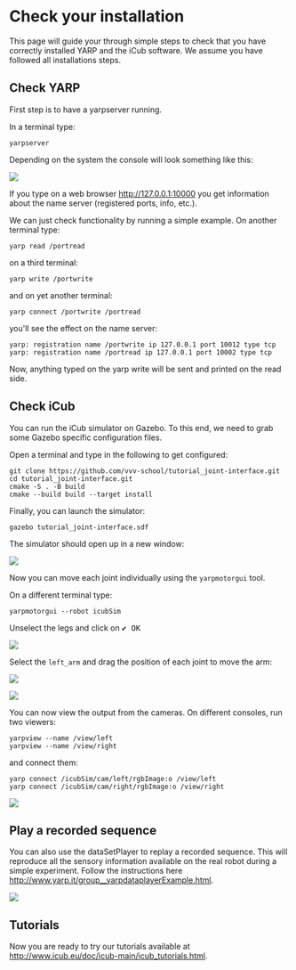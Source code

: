 # Check your installation

This page will guide your through simple steps to check
that you have correctly installed YARP and the iCub software. We assume
you have followed all installations steps.

## Check YARP

First step is to have a yarpserver running.

In a terminal type:

```console
yarpserver
```

Depending on the system the console will look something like this:

![](img/yarpserver.jpg)

If you type on a web browser http://127.0.0.1:10000 you get
information about the name server (registered ports, info, etc.).

We can just check functionality by running a simple example. On another
terminal type:

```console
yarp read /portread
```

on a third terminal:

```console
yarp write /portwrite
```

and on yet another terminal:

```console
yarp connect /portwrite /portread
```

you'll see the effect on the name server:

```console
yarp: registration name /portwrite ip 127.0.0.1 port 10012 type tcp
yarp: registration name /portread ip 127.0.0.1 port 10002 type tcp
```

Now, anything typed on the yarp write will be sent and printed on the
read side.

## Check iCub
You can run the iCub simulator on Gazebo.
To this end, we need to grab some Gazebo specific configuration files.

Open a terminal and type in the following to get configured:

```console
git clone https://github.com/vvv-school/tutorial_joint-interface.git
cd tutorial_joint-interface.git
cmake -S . -B build
cmake --build build --target install
```

Finally, you can launch the simulator:

```console
gazebo tutorial_joint-interface.sdf
```

The simulator should open up in a new window:

![](img/icub-gazebo-1.png)

Now you can move each joint individually using the `yarpmotorgui` tool.

On a different terminal type:

```console
yarpmotorgui --robot icubSim
```

Unselect the legs and click on <kbd>✔️ OK</kbd>

![](img/yarpmotorgui-1.png)

Select the `left_arm` and drag the position of each joint to move the
arm:

![](img/yarpmotorgui-2.png)

![](img/icub-gazebo-2.png)

You can now view the output from the cameras. On different consoles, run
two viewers:

```console
yarpview --name /view/left
yarpview --name /view/right
```

and connect them:

```console
yarp connect /icubSim/cam/left/rgbImage:o /view/left
yarp connect /icubSim/cam/right/rgbImage:o /view/right
```

![](img/icub-gazebo-3.png)

## Play a recorded sequence
You can also use the dataSetPlayer to replay a recorded sequence. This
will reproduce all the sensory information available on the real robot
during a simple experiment. Follow the instructions here http://www.yarp.it/group__yarpdataplayerExample.html.

![](img/datasetplayer-example.jpg)

## Tutorials
Now you are ready to try our tutorials available at http://www.icub.eu/doc/icub-main/icub_tutorials.html.
